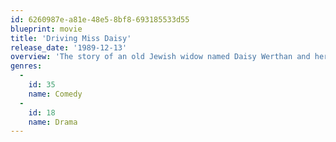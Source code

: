 ```yaml
---
id: 6260987e-a81e-48e5-8bf8-693185533d55
blueprint: movie
title: 'Driving Miss Daisy'
release_date: '1989-12-13'
overview: 'The story of an old Jewish widow named Daisy Werthan and her relationship with her colored chauffeur Hoke. From an initial mere work relationship grew in 25 years a strong friendship between the two very different characters in a time when those types of relationships where shunned upon. Oscar winning tragic comedy with a star-studded cast and based on a play of the same name by Alfred Uhry.'
genres:
  -
    id: 35
    name: Comedy
  -
    id: 18
    name: Drama
---
```

